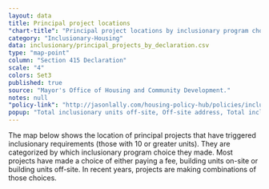 ```yaml
---
layout: data
title: Principal project locations
"chart-title": "Principal project locations by inclusionary program choice declaration"
category: "Inclusionary-Housing"
data: inclusionary/principal_projects_by_declaration.csv
type: "map-point"
column: "Section 415 Declaration"
scale: "4"
colors: Set3
published: true
source: "Mayor's Office of Housing and Community Development."
notes: null
"policy-link": "http://jasonlally.com/housing-policy-hub/policies/inclusionary-housing/"
popup: "Total inclusionary units off-site, Off-site address, Total inclusionary units at this location, Tenure, Entitlement year, Building completion year"
---
```

The map below shows the location of principal projects that have triggered inclusionary requirements (those with 10 or greater units). They are categorized by which inclusionary program choice they made. Most projects have made a choice of either paying a fee, building units on-site or building units off-site. In recent years, projects are making combinations of those choices.